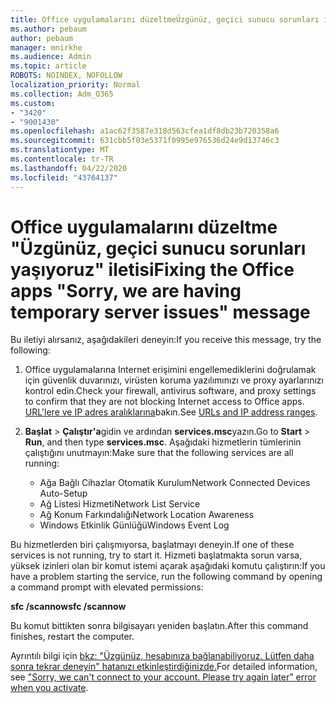 ```yaml
---
title: Office uygulamalarını düzeltmeÜzgünüz, geçici sunucu sorunları iletisi alıyoruz
ms.author: pebaum
author: pebaum
manager: mnirkhe
ms.audience: Admin
ms.topic: article
ROBOTS: NOINDEX, NOFOLLOW
localization_priority: Normal
ms.collection: Adm_O365
ms.custom:
- "3420"
- "9001430"
ms.openlocfilehash: a1ac62f3587e318d563cfea1df8db23b720358a6
ms.sourcegitcommit: 631cbb5f03e5371f0995e976536d24e9d13746c3
ms.translationtype: MT
ms.contentlocale: tr-TR
ms.lasthandoff: 04/22/2020
ms.locfileid: "43764137"
---
```

# <a name="fixing-the-office-apps-sorry-we-are-having-temporary-server-issues-message"></a><span data-ttu-id="5ed36-102">Office uygulamalarını düzeltme "Üzgünüz, geçici sunucu sorunları yaşıyoruz" iletisi</span><span class="sxs-lookup"><span data-stu-id="5ed36-102">Fixing the Office apps "Sorry, we are having temporary server issues" message</span></span>

<span data-ttu-id="5ed36-103">Bu iletiyi alırsanız, aşağıdakileri deneyin:</span><span class="sxs-lookup"><span data-stu-id="5ed36-103">If you receive this message, try the following:</span></span>

1. <span data-ttu-id="5ed36-104">Office uygulamalarına Internet erişimini engellemediklerini doğrulamak için güvenlik duvarınızı, virüsten koruma yazılımınızı ve proxy ayarlarınızı kontrol edin.</span><span class="sxs-lookup"><span data-stu-id="5ed36-104">Check your firewall, antivirus software, and proxy settings to confirm that they are not blocking Internet access to Office apps.</span></span> <span data-ttu-id="5ed36-105">[URL'lere ve IP adres aralıklarına](https://docs.microsoft.com/office365/enterprise/urls-and-ip-address-ranges)bakın.</span><span class="sxs-lookup"><span data-stu-id="5ed36-105">See [URLs and IP address ranges](https://docs.microsoft.com/office365/enterprise/urls-and-ip-address-ranges).</span></span>

2. <span data-ttu-id="5ed36-106">**Başlat** > **Çalıştır'a**gidin ve ardından **services.msc**yazın.</span><span class="sxs-lookup"><span data-stu-id="5ed36-106">Go to **Start** > **Run**, and then type **services.msc**.</span></span> <span data-ttu-id="5ed36-107">Aşağıdaki hizmetlerin tümlerinin çalıştığını unutmayın:</span><span class="sxs-lookup"><span data-stu-id="5ed36-107">Make sure that the following services are all running:</span></span>
    - <span data-ttu-id="5ed36-108">Ağa Bağlı Cihazlar Otomatik Kurulum</span><span class="sxs-lookup"><span data-stu-id="5ed36-108">Network Connected Devices Auto-Setup</span></span>
    - <span data-ttu-id="5ed36-109">Ağ Listesi Hizmeti</span><span class="sxs-lookup"><span data-stu-id="5ed36-109">Network List Service</span></span>
    - <span data-ttu-id="5ed36-110">Ağ Konum Farkındalığı</span><span class="sxs-lookup"><span data-stu-id="5ed36-110">Network Location Awareness</span></span>
    - <span data-ttu-id="5ed36-111">Windows Etkinlik Günlüğü</span><span class="sxs-lookup"><span data-stu-id="5ed36-111">Windows Event Log</span></span>

<span data-ttu-id="5ed36-112">Bu hizmetlerden biri çalışmıyorsa, başlatmayı deneyin.</span><span class="sxs-lookup"><span data-stu-id="5ed36-112">If one of these services is not running, try to start it.</span></span> <span data-ttu-id="5ed36-113">Hizmeti başlatmakta sorun varsa, yüksek izinleri olan bir komut istemi açarak aşağıdaki komutu çalıştırın:</span><span class="sxs-lookup"><span data-stu-id="5ed36-113">If you have a problem starting the service, run the following command by opening a command prompt with elevated permissions:</span></span>

<span data-ttu-id="5ed36-114">**sfc /scannow**</span><span class="sxs-lookup"><span data-stu-id="5ed36-114">**sfc /scannow**</span></span>

<span data-ttu-id="5ed36-115">Bu komut bittikten sonra bilgisayarı yeniden başlatın.</span><span class="sxs-lookup"><span data-stu-id="5ed36-115">After this command finishes, restart the computer.</span></span>

<span data-ttu-id="5ed36-116">Ayrıntılı bilgi için [bkz: "Üzgünüz, hesabınıza bağlanabiliyoruz. Lütfen daha sonra tekrar deneyin" hatanızı etkinleştirdiğinizde.](https://docs.microsoft.com/office/troubleshoot/activation-installation/issue-when-activate-office-from-office-365)</span><span class="sxs-lookup"><span data-stu-id="5ed36-116">For detailed information, see ["Sorry, we can't connect to your account. Please try again later" error when you activate](https://docs.microsoft.com/office/troubleshoot/activation-installation/issue-when-activate-office-from-office-365).</span></span>